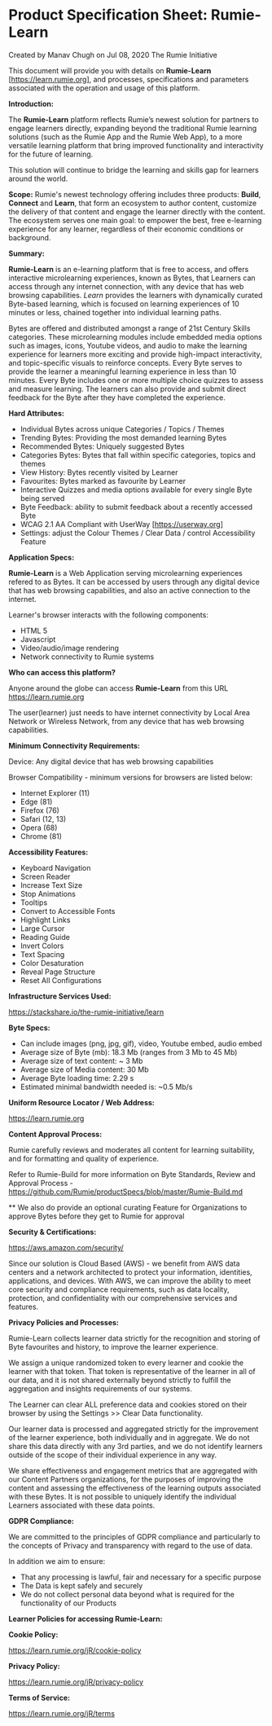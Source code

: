 
Product Specification Sheet: Rumie-Learn
=================================================================

Created by Manav Chugh on Jul 08, 2020 The Rumie Initiative

This document will provide you with details on **Rumie-Learn** [https://learn.rumie.org], and processes, specifications and parameters associated with the operation and usage of this platform. 

**Introduction:** 

The **Rumie-Learn** platform reflects Rumie’s newest solution for partners to engage learners directly, expanding beyond the traditional Rumie learning solutions (such as the Rumie App and the Rumie Web App), to a more versatile learning platform that bring improved functionality and interactivity for the future of learning.

This solution will continue to bridge the learning and skills gap for learners around the world. 

**Scope:**
Rumie's newest technology offering includes three products: **Build**, **Connect** and **Learn**, that form an ecosystem to author content, customize the delivery of that content and engage the learner directly with the content. The ecosystem serves one main goal: to empower the best, free e-learning experience for any learner, regardless of their economic conditions or background.


**Summary:**

**Rumie-Learn** is an e-learning platform that is free to access, and offers interactive microlearning experiences, known as Bytes, that Learners can access through any internet connection, with any device that has web browsing capabilities. *Learn* provides the learners with dynamically curated Byte-based learning, which is focused on learning experiences of 10 minutes or less, chained together into individual learning paths.

Bytes are offered and distributed amongst a range of 21st Century Skills categories. These microlearning modules include embedded media options such as images, icons, Youtube videos, and audio to make the learning experience for learners more exciting and provide high-impact interactivity, and topic-specific visuals to reinforce concepts. Every Byte serves to provide the learner a meaningful learning experience in less than 10 minutes. Every Byte includes one or more multiple choice quizzes to assess and measure learning. The learners can also provide and submit direct feedback for the Byte after they have completed the experience.

  
**Hard Attributes:**

  * Individual Bytes across unique Categories / Topics / Themes
  * Trending Bytes: Providing the most demanded learning Bytes
  * Recommended Bytes: Uniquely suggested Bytes
  * Categories Bytes: Bytes that fall within specific categories, topics and themes   
  * View History: Bytes recently visited by Learner
  * Favourites: Bytes marked as favourite by Learner
  * Interactive Quizzes and media options available for every single Byte being served
  * Byte Feedback: ability to submit feedback about a recently accessed Byte
  * WCAG 2.1 AA Compliant with UserWay [https://userway.org] 
  * Settings: adjust the Colour Themes / Clear Data / control Accessibility Feature


**Application Specs:**

**Rumie-Learn** is a Web Application serving microlearning experiences refered to as Bytes. It can be accessed by users through any digital device that has web browsing capabilities, and also an active connection to the internet.

Learner's browser interacts with the following components:
 * HTML 5
 * Javascript
 * Video/audio/image rendering
 * Network connectivity to Rumie systems

 
**Who can access this platform?**

Anyone around the globe can access **Rumie-Learn** from this URL https://learn.rumie.org

The user(learner) just needs to have internet connectivity by Local Area Network or Wireless Network, from any device that has web browsing capabilities.

**Minimum Connectivity Requirements:**

Device:
Any digital device that has web browsing capabilities

Browser Compatibility - minimum versions for browsers are listed below:

 * Internet Explorer (11)
 * Edge (81)
 * Firefox (76)
 * Safari (12, 13)
 * Opera (68)
 * Chrome (81)

**Accessibility Features:**
 * Keyboard Navigation
 * Screen Reader
 * Increase Text Size
 * Stop Animations
 * Tooltips
 * Convert to Accessible Fonts
 * Highlight Links
 * Large Cursor
 * Reading Guide
 * Invert Colors
 * Text Spacing
 * Color Desaturation
 * Reveal Page Structure
 * Reset All Configurations
 

**Infrastructure Services Used:**

https://stackshare.io/the-rumie-initiative/learn

**Byte Specs:**

 * Can include images (png, jpg, gif), video, Youtube embed, audio embed
 * Average size of Byte (mb): 18.3 Mb (ranges from 3 Mb to 45 Mb)
 * Average size of text content: ~ 3 Mb
 * Average size of Media content: 30 Mb
 * Average Byte loading time: 2.29 s
 * Estimated minimal bandwidth needed is: ~0.5 Mb/s

**Uniform Resource Locator / Web Address:**

https://learn.rumie.org

**Content Approval Process:**

Rumie carefully reviews and moderates all content for learning suitability, and for formatting and quality of experience.

Refer to Rumie-Build for more information on Byte Standards, Review and Approval Process - https://github.com/Rumie/productSpecs/blob/master/Rumie-Build.md

** We also do provide an optional curating Feature for Organizations to approve Bytes before they get to Rumie for approval

**Security & Certifications:**

https://aws.amazon.com/security/

Since our solution is Cloud Based (AWS) - we benefit from AWS data centers and a network architected to protect your information, identities, applications, and devices. With AWS, we can improve the ability to meet core security and compliance requirements, such as data locality, protection, and confidentiality with our comprehensive services and features.

**Privacy Policies and Processes:**

Rumie-Learn collects learner data strictly for the recognition and storing of Byte favourites and history, to improve the learner experience.

We assign a unique randomized token to every learner and cookie the learner with that token. That token is representative of the learner in all of our data, and it is not shared externally beyond strictly to fulfill the aggregation and insights requirements of our systems.

The Learner can clear ALL preference data and cookies stored on their browser by using the Settings >> Clear Data functionality.

Our learner data is processed and aggregated strictly for the improvement of the learner experience, both individually and in aggregate. We do not share this data directly with any 3rd parties, and we do not identify learners outside of the scope of their individual experience in any way.

We share effectiveness and engagement metrics that are aggregated with our Content Partners organizations, for the purposes of improving the content and assessing the effectiveness of the learning outputs associated with these Bytes. It is not possible to uniquely identify the individual Learners associated with these data points. 

**GDPR Compliance:**

We are committed to the principles of GDPR compliance and particularly to the concepts of Privacy and transparency with regard to the use of data. 

In addition we aim to ensure:

 * That any processing is lawful, fair and necessary for a specific purpose
 * The Data is kept safely and securely
 * We do not collect personal data beyond what is required for the functionality of our Products


**Learner Policies for accessing Rumie-Learn:**

**Cookie Policy:**

https://learn.rumie.org/jR/cookie-policy

**Privacy Policy:**

https://learn.rumie.org/jR/privacy-policy

**Terms of Service:**

https://learn.rumie.org/jR/terms

